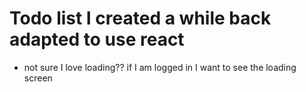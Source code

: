 # Todo list I created a while back adapted to use react

- not sure I love loading?? if I am logged in I want to see the loading screen
